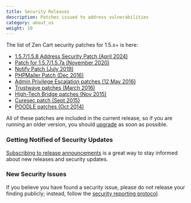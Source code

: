 ```yaml
---
title: Security Releases
description: Patches issued to address vulnerabilities
category: about_us
weight: 10
---
```


<!-- RELEASETIME - update --> 

The list of Zen Cart security patches for 1.5.x+ is here: 

*   [1.5.7/1.5.8 Address Security Patch (April 2024)](https://www.zen-cart.com/showthread.php?230032-Security-patch-for-Zen-Cart-v1-5-7-series-and-v1-5-8-series) 
*   [Patch for 1.5.7/1.5.7a (November 2020)](https://www.zen-cart.com/showthread.php?227448-Security-Patch-for-v157-v157a)
*   [Notify Patch (July 2019)](https://www.zen-cart.com/showthread.php?225676-Security-Patch-for-all-versions-prior-to-v156c)
*   [PHPMailer Patch (Dec 2016)](https://www.zen-cart.com/showthread.php?221619-Patch-PHPMailer-security-patch-(Dec-2016)-for-v155c-and-older)
*   [Admin Privilege Escalation patches (12 May 2016)](https://www.zen-cart.com/showthread.php?220186-Patch-for-Admin-Privilege-Escalation-issue-in-v150-v155-(fixed-in-v155a))
*   [Trustwave patches (March 2016)](https://www.zen-cart.com/showthread.php?219732-Trustwave-Security-report-Patch-Included-TWSL2016-006)
*   [High-Tech Bridge patches (Nov 2015)](https://www.zen-cart.com/showthread.php?218914-Security-Patches-for-v1-5-4-November-2015)
*   [Curesec patch (Sept 2015)](https://www.zen-cart.com/showthread.php?218239-curesec-com-security-report-Patch-Included)
*   [POODLE patches (Oct 2014)](https://www.zen-cart.com/showthread.php?214916-Important-announcement-about-POODLE-and-payment-security)

All of these patches are included in the current release, so if you are running an older version, you should [upgrade](/user/upgrading/upgrading/) as soon as possible. 

### Getting Notified of Security Updates 

[Subscribing to release announcements](/user/about_us/announcements) is a great way to stay informed about new releases and security updates. 

### New Security Issues 
If you believe you have found a security issue, please do not release your finding publicly; instead, follow the [security reporting protocol](/user/about_us/security_reports/). 

